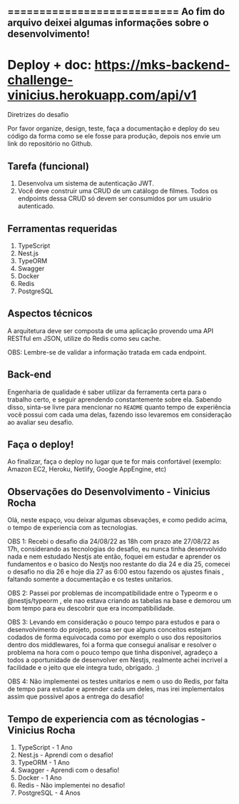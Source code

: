 ===========================
 Ao fim do arquivo deixei algumas informações sobre o desenvolvimento!
 ---------------
 Deploy + doc: https://mks-backend-challenge-vinicius.herokuapp.com/api/v1
===========================

Diretrizes do desafio

Por favor organize, design, teste, faça a documentação e deploy do seu código da forma como se ele fosse para produção, depois nos envie um link do repositório no Github.

Tarefa (funcional)
---------------

1. Desenvolva um sistema de autenticação JWT.
2. Você deve construir uma CRUD de um catálogo de filmes. Todos os endpoints dessa CRUD só devem ser consumidos por um usuário autenticado.

Ferramentas requeridas
---------------

1. TypeScript
2. Nest.js
3. TypeORM
4. Swagger
5. Docker
6. Redis
7. PostgreSQL

Aspectos técnicos
---------------

A arquitetura deve ser composta de uma aplicação provendo uma API RESTful em JSON, utilize do Redis como seu cache.

OBS: Lembre-se de validar a informação tratada em cada endpoint.

Back-end
---------------

Engenharia de qualidade é saber utilizar da ferramenta certa para o trabalho certo, e seguir aprendendo constantemente sobre ela. Sabendo disso, sinta-se livre para mencionar no `README` quanto tempo de experiência você possui com cada uma delas, fazendo isso levaremos em consideração ao avaliar seu desafio.

Faça o deploy!
---------------

Ao finalizar, faça o deploy no lugar que te for mais confortável (exemplo: Amazon EC2, Heroku, Netlify, Google AppEngine, etc)

Observações do Desenvolvimento - Vinicius Rocha
---------------

Olá, neste espaço, vou deixar algumas obsevações, e como pedido acima, o tempo de experiencia com as tecnologias.

OBS 1: Recebi o desafio dia 24/08/22 as 18h com prazo ate 27/08/22 as 17h, considerando as tecnologias do desafio, eu nunca tinha desenvolvido nada e nem estudado Nestjs ate então, foquei em estudar e aprender os fundamentos e o basico do Nestjs noo restante do dia 24 e dia 25, comecei o desafio no dia 26 e hoje dia 27 as 6:00 estou fazendo os ajustes finais , faltando somente a documentação e os testes unitarios.

OBS 2: Passei por problemas de incompatibilidade entre o Typeorm e o @nestjs/typeorm , ele nao estava criando as tabelas na base e demorou um bom tempo para eu descobrir que era incompatibilidade.

OBS 3: Levando em consideração o pouco tempo para estudos e para o desenvolvimento do projeto, possa ser que alguns conceitos estejam codados de forma equivocada como por exemplo o uso dos repositorios dentro dos middlewares, foi a forma que consegui analisar e resolver o problema na hora com o pouco tempo que tinha disponivel, agradeço a todos a oportunidade de desenvolver em Nestjs, realmente achei incrivel a facilidade e o jeito que ele integra tudo, obrigado. ;)

OBS 4: Não implementei os testes unitarios e nem o uso do Redis, por falta de tempo para estudar e aprender cada um deles, mas irei implementalos assim que possivel apos a entrega do desafio!

Tempo de experiencia com as técnologias - Vinicius Rocha
---------------

1. TypeScript - 1 Ano
2. Nest.js - Aprendi com o desafio!
3. TypeORM - 1 Ano
4. Swagger - Aprendi com o desafio!
5. Docker - 1 Ano
6. Redis - Não implementei no desafio!
7. PostgreSQL - 4 Anos
